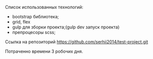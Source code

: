 Список использованных технологий: 

- bootstrap библиотека;
- grid, flex
- gulp для зборки проекта;(gulp dev  запуск проекта)
- препроцесоры scss;

Ссылка на репозиторий https://github.com/serhii2014/test-project.git

Потраченно времени 3 робочих дня.
